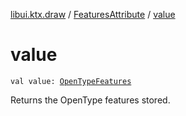 [libui.ktx.draw](../README.md) / [FeaturesAttribute](README.md) / [value](value.md)

# value

`val value: `[`OpenTypeFeatures`](../-open-type-features/README.md)

Returns the OpenType features stored.

